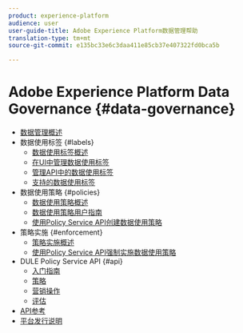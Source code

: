 ```yaml
---
product: experience-platform
audience: user
user-guide-title: Adobe Experience Platform数据管理帮助
translation-type: tm+mt
source-git-commit: e135bc33e6c3daa411e85cb37e407322fd0bca5b

---
```



# Adobe Experience Platform Data Governance {#data-governance}

* [数据管理概述](home.md)
* 数据使用标签 {#labels}
   * [数据使用标签概述](labels/overview.md)
   * [在UI中管理数据使用标签](labels/user-guide.md)
   * [管理API中的数据使用标签](labels/api.md)
   * [支持的数据使用标签](labels/reference.md)
* 数据使用策略 {#policies}
   * [数据使用策略概述](policies/overview.md)
   * [数据使用策略用户指南](policies/user-guide.md)
   * [使用Policy Service API创建数据使用策略](policies/create.md)
* 策略实施 {#enforcement}
   * [策略实施概述](enforcement/overview.md)
   * [使用Policy Service API强制实施数据使用策略](enforcement/api-enforcement.md)
* DULE Policy Service API {#api}
   * [入门指南](api/getting-started.md)
   * [策略](api/policies.md)
   * [营销操作](api/marketing-actions.md)
   * [评估](api/evaluation.md)
* [API参考](https://www.adobe.io/apis/experienceplatform/home/api-reference.html#!acpdr/swagger-specs/dule-policy-service.yaml)
* [平台发行说明](https://www.adobe.com/go/platform-release-notes-en)